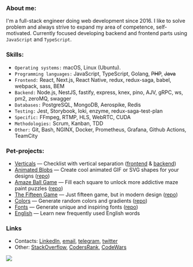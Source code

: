 ### About me:
I'm a full-stack engineer doing web development since 2016.
I like to solve problem and always strive to expand my area of competence, self-motivated.
Currently focused developing backend and frontend parts using `JavaScript` and `TypeScript`. 

### Skills:
- `Operating systems:` macOS, Linux (Ubuntu).
- `Programming languages:` JavaScript, TypeScript, Golang, ~~PHP~~, ~~Java~~
- `Frontend:` React, Next.js, React Native, redux, redux-saga, babel, webpack, sass, BEM
- `Backend:` Node.js, NestJS, fastify, express, knex, pino, AJV, gRPC, ws, pm2, zeroMQ, swagger
- `Databases:` PostgreSQL, MongoDB, Aerospike, Redis
- `Testing:` Jest, Storybook, loki, enzyme, redux-saga-test-plan
- `Specific:` FFmpeg, RTMP, HLS, WebRTC, CUDA
- `Methodologies:` Scrum, Kanban, TDD
- `Other:` Git, Bash, NGINX, Docker, Prometheus, Grafana, Github Actions, TeamCity

### Pet-projects:
- [Verticals](https://verticals.xom9ik.com) — Checklist with vertical separation ([frontend](https://github.com/xom9ikk/verticals) & [backend](https://github.com/xom9ikk/verticals-backend))
- [Animated Blobs](https://blobs.xom9ik.com) — Create cool animated GIF or SVG shapes for your designs ([repo](https://github.com/xom9ikk/animated-blobs))
- [Amaze Ball Game](https://ball.xom9ik.com) — Fill each square to unlock more addictive maze paint puzzles ([repo](https://github.com/xom9ikk/ball-game))
- [The Fifteen Game](https://fifteen.xom9ik.com) — Just fifteen game, but in modern design ([repo](https://github.com/xom9ikk/fifteen-game))
- [Colors](https://colors.xom9ik.com) — Generate random colors and gradients ([repo](https://github.com/xom9ikk/colors))
- [Fonts](https://fonts.xom9ik.com) — Generate unique and inspiring fonts ([repo](https://github.com/xom9ikk/fonts))
- [English](https://english.xom9ik.com) — Learn new frequently used English words


### Links
- Contacts: [LinkedIn](https://linkedin.com/in/xom9ikk), [email](mailto:xom9ik.code@gmail.com), [telegram](https://t.me/xom9ik), [twitter](https://twitter.com/xom9ikk)
- Other: [StackOverflow](https://stackoverflow.com/users/7920683/xom9ikk), [CodersRank](https://profile.codersrank.io/user/xom9ikk), [CodeWars](https://www.codewars.com/users/xom9ikk)

![](https://hit.yhype.me/github/profile?user_id=39026593)
